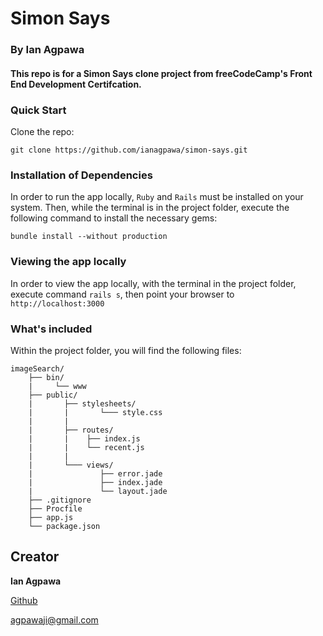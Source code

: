 # Simon Says

### By Ian Agpawa

#### This repo is for a Simon Says clone project from freeCodeCamp's Front End Development Certifcation.

### Quick Start
Clone the repo:
```
git clone https://github.com/ianagpawa/simon-says.git
```

### Installation of Dependencies
In order to run the app locally, `Ruby` and `Rails` must be installed on your system.  Then, while the terminal is in the project folder, execute the following command to install the necessary gems:
```
bundle install --without production
```

### Viewing the app locally
In order to view the app locally, with the terminal in the project folder, execute command `rails s`, then point your browser to `http://localhost:3000`



### What's included
Within the project folder, you will find the following files:

```
imageSearch/
    ├── bin/
    |     └── www
    ├── public/
    |       ├── stylesheets/
    |       |       └─── style.css
    |       |
    |       ├── routes/
    |       |    ├── index.js
    |       |    └── recent.js
    |       |
    |       └─── views/
    |               ├── error.jade
    |               ├── index.jade
    |               └── layout.jade
    ├── .gitignore
    ├── Procfile
    ├── app.js
    └── package.json
```

## Creator

**Ian Agpawa**


[Github](https://github.com/ianagpawa)

 agpawaji@gmail.com
